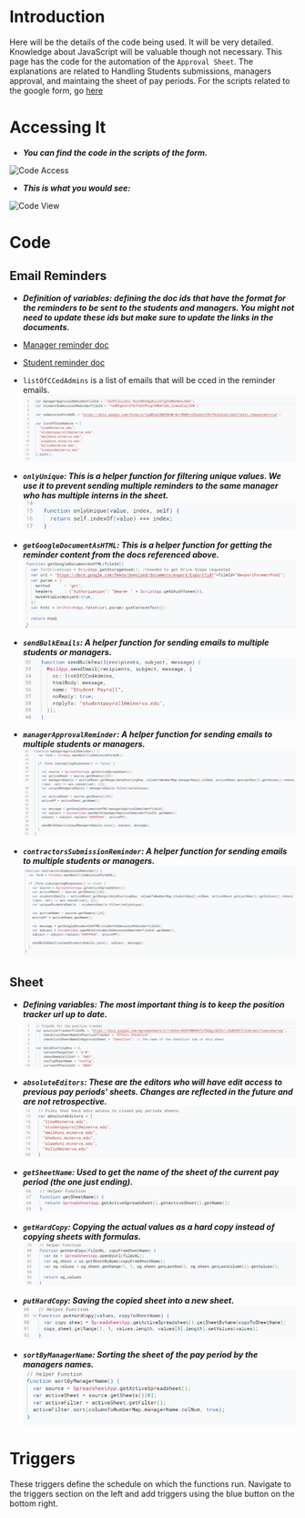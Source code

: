 # Introduction

Here will be the details of the code being used. It will be very detailed. Knowledge about JavaScript will be valuable though not necessary. This page has the code for the automation of the `Approval Sheet`. The explanations are related to Handling Students submissions, managers approval, and maintaing the sheet of pay periods. For the scripts related to the google form, go [here](/non_paycom_doc/form_scripts)

# Accessing It

- ***You can find the code in the scripts of the form.***

![Code Access](https://i.postimg.cc/25XHmqq6/image.png)

- ***This is what you would see:***

![Code View](https://i.postimg.cc/0rRSCvzP/image.png)

# Code
## Email Reminders
- ***Definition of variables: defining the doc ids that have the format for the reminders to be sent to the students and managers. You might not need to update these ids but make sure to update the links in the documents.***
- [Manager reminder doc](https://docs.google.com/document/d/1So9TL5JizGiL-8zzU8Pe5gdbjslG1gZh4MenBzwJVm4/edit)
- [Student reminder doc](https://docs.google.com/document/d/1wXBCgmtA15TbfYAOtPEzg7kMDATl0y_2LNowIlq1IEM/edit)
- `listOfCCedAdmins` is a list of emails that will be cced in the reminder emails. 
![alt text](image.png)

- ***`onlyUnique`: This is a helper function for filtering unique values. We use it to prevent sending multiple reminders to the same manager who has multiple interns in the sheet.***
![alt text](image-1.png)

- ***`getGoogleDocumentAsHTML`: This is a helper function for getting the reminder content from the docs referenced above.***
![alt text](image-2.png)

- ***`sendBulkEmails`: A helper function for sending emails to multiple students or managers.***
![alt text](image-3.png)

- ***`managerApprovalReminder`: A helper function for sending emails to multiple students or managers.***
![alt text](image-4.png)


- ***`contractorsSubmissionReminder`: A helper function for sending emails to multiple students or managers.***
![alt text](image-6.png)

## Sheet
- ***Defining variables: The most important thing is to keep the position tracker url up to date.***
![alt text](image-7.png)

- ***`absoluteEditors`: These are the editors who will have edit access to previous pay periods' sheets. Changes are reflected in the future and are not retrospective.***
![alt text](image-8.png)

- ***`getSheetName`: Used to get the name of the sheet of the current pay period (the one just ending).***
![alt text](image-9.png)


- ***`getHardCopy`: Copying the actual values as a hard copy instead of copying sheets with formulas.***
![alt text](image-10.png)

- ***`putHardCopy`: Saving the copied sheet into a new sheet.***
![alt text](image-11.png)

- ***`sortByManagerName`: Sorting the sheet of the pay period by the managers names.***
![alt text](image-12.png)



# Triggers

These triggers define the schedule on which the functions run. Navigate to the triggers section on the left and add triggers using the blue button on the bottom right.